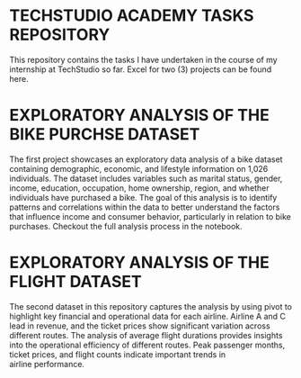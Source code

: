 # TECHSTUDIO ACADEMY TASKS REPOSITORY

This repository contains the tasks I have undertaken in the course of my internship at TechStudio so far. Excel for two (3) projects can be found here.

# EXPLORATORY ANALYSIS OF THE BIKE PURCHSE DATASET

The first project showcases an exploratory data analysis of a bike dataset containing demographic, economic, and lifestyle information on 1,026 individuals. 
The dataset includes variables such as marital status, gender, income, education, occupation, home ownership, region, and whether individuals have purchased a bike. 
The goal of this analysis is to identify patterns and correlations within the data to better understand the factors that influence income and consumer behavior,
particularly in relation to bike purchases. Checkout the full analysis process in the notebook.

# EXPLORATORY ANALYSIS OF THE FLIGHT DATASET

The second dataset in this repository captures the analysis by using pivot to highlight key financial and operational data for each airline. 
Airline A and C lead in revenue, and the ticket prices show significant variation across different routes. 
The analysis of average flight durations provides insights into the operational efficiency of different routes. 
Peak passenger months, ticket prices, and flight counts indicate important trends in airline performance.




